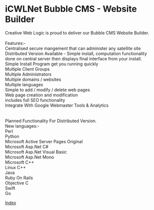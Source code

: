 # iCWLNet Bubble CMS - Website Builder

Creative Web Logic is proud to deliver our Bubble CMS Website Builder.<br>
<br>
Features:-
<br>
Centralised secure mangement that can administer any satellite site<br>
Distributed Version Available - Simple install, computation functionality done on central server then displays final interface from your install.<br>
Simple Install Program get you running quickly <br>
Multiple Client Groups<br>
Multiple Administrators<br>
Multiple domains / websites<br>
Multiple languages<br>
Simple to add / modify / delete web pages<br>
Web page creation and modification<br>
includes full SEO functionality<br>
Integrate With Google Webmaster Tools & Analytics<br>
<br>
<br>
Planned Functionality For Distributed Version.<br>
New languages:-<br>
Perl<br>
Python<br>
Microsoft Active Server Pages Original<br>
Microsoft Asp.Net C#<br>
Microsoft Asp.Net Visual Basic<br>
Microsoft Asp.Net Mono<br>
Microsoft C++<br>
Linux C++<br>
Java<br>
Ruby On Rails<br>
Objective C<br>
Swift<br>
Go<br>

<a href="https://git.creativeweblogic.net/index.html"> Index</a>
